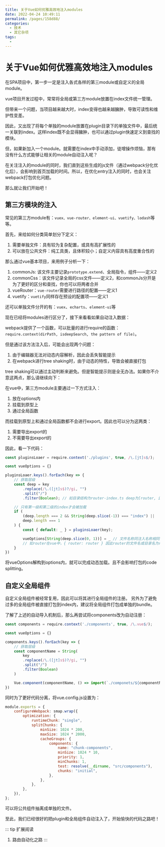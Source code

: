 ```yaml
---
title: 关于Vue如何优雅高效地注入modules
date: 2022-04-24 10:49:11
permalink: /pages/158d88/
categories:
  - 技术
  - 其它杂项
tags:
  - 
---
```

# 关于Vue如何优雅高效地注入modules

在SPA项目中，第一步一定是注入各式各样的第三module或自定义的全局module。

vue项目开发过程中，常常将全局或第三方module放置在index文件统一管理。

但带来一个问题，当项目越来越大时，index变得也越来越臃肿，导致可读性和维护性变差。

因此，又出现了将每个单独的module放置在plugin目录下的单独文件中，最后统一关联到index。这样index既不会显得臃肿，也可以通过plugin快速定义到查找的模块。

但，如果新加入一个module。就需要在index中手动添加，徒增操作烦恼，那有没有什么方式能够让相关的module自动注入呢？

在关注注入的module的同时，我们直到这些生成的js文件（通过webpack分化优化后），会影响到首页加载的时间。所以，在优化entry注入的同时，也会关注webpack打包优化问题。

那么就让我们开始吧！

<!-- more -->

## 第三方模块的注入

常见的第三方module有：`vuex、vue-router、element-ui、vuetify、lodash`等等。

首先，来给如何分类简单划分下定义：

1. 需要单独文件：具有较为复杂配置，或具有高扩展性的
2. 可以放在公共文件：纯工具类，且体积较小；自定义内容具有高度重合性的

那么通过vue基本项目，来用例子分析一下：

1. commonJs: 该文件主要记录`prototype.extend`、全局指令，组件——定义2
2. commonCss：该文件记录全局的css文件——定义2，和commonJs分开是为了更好的区分和查找，你也可以将两者合并
3. vueRouter：`vue-router`需要进行路径的配置——定义1
4. vuetify：`vuetify`同样存在预设的配置项——定义1

还可以单独文件分开的有：`vuex`、`echarts`、`element-ui`等

现在已经将modules进行区分了，接下来看看如果自动注入数据：

webpack提供了一个函数，可以批量的进行require的函数：`require.context(dirPath, isdeepSearch, the pattern of file)`。

但是通过该方法注入后，可能会出现两个问题：

1. 由于编辑器无法对动态内容解析，因此会丢失智能提示
2. 在webpack进行tree shaking时，由于动态的特性，导致会被直接打包

tree shaking可以通过主动判断来避免。但是智能提示则是全无办法。如果你不介意这两点，那么请继续向下：

在vue中，第三方module主要通过一下方式注入：

1. 放在options内
2. 挂载到原型上
3. 通过全局函数

而挂载到原型上和通过全局函数都不会进行export。因此也可以分为这两类：

1. 需要导出export的
2. 不需要导出export的

因此，看一下代码：

```javascript
const pluginsLoaer = require.context('./plugins', true, /\.[jt]s$/);

const vueOptions = {}

pluginsLoaer.keys().forEach(key => {
    // 获取层级
    const deep = key
        .replace(/\.([jt]s$)?/gi, "")
        .split("/")
        .filter(Boolean); // 如目录结构为router-index.ts deep为[router, index]

    // 只有第一级和第二级的index才会被加载
    if (
        (deep.length === 2 && String(deep.slice(-1)) === "index") ||
        deep.length === 1
    ) {
        const { default: _ } = pluginsLoaer(key);

        vueOptions[String(deep.slice(0, 1))] = _ // 文件名称同注入名称相同
        // 如router在vue中，{ router: router } 因此router的文件名或目录名为router
    }
})
```

将vueOptions解构到options内，就可以完成动态加载。且不会影响打包的code splitting。

## 自定义全局组件

自定义全局组件被经常复用，因此可以将其进行全局组件的注册。 另外为了避免过多的全局组件被直接打包到index内，建议将全局组件打包成单独的bundle。

了解了上述的自动导入机制后，那么再尝试将components改为自动注册：

```javascript
const components = require.context('./components', true, /\.vue$/);

const vueOptions = {}

components.keys().forEach(key => {
    // 获取层级
    const componentName = String(
        key
        .replace(/\.([jt]s$)?/gi, "")
        .split("/")
        .filter(Boolean)
    )

    Vue.component(componentName, () => import(`./componets/${componentName}.vue`)) // 懒加载，只存在于js文件中，但未被执行
})
```

同时为了更好代码分离，将vue.config.js设置为：


```javascript
module.exports = {
    configureWebpack: smap.wrap({
        optimization: {
            runtimeChunk: "single",
            splitChunks: {
                minSize: 1024 * 200,
                maxSize: 1024 * 2000,
                cacheGroups: {
                    components: {
                        name: "chunk-components",
                        minSize: 1024 * 10,
                        priority: 1,
                        minChunks: 1,
                        test: resolve(__dirname, "src/components"),
                        chunks: "initial",
                    },
                },
            },
        },
    }),
};
```

可以将公共组件抽离成单独的文件。

 至此，我们已经很好的把plugin和全局组件自动注入了，开始愉快的代码之路吧！

::: tip 扩展阅读
1. 路由自动化之路
:::
